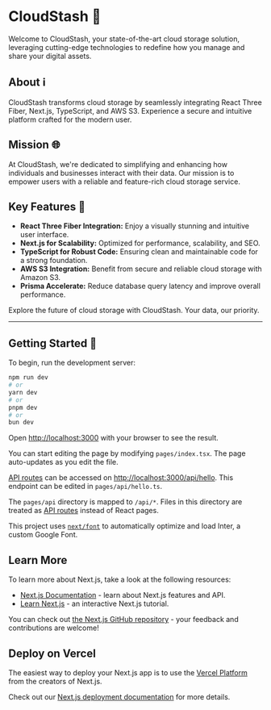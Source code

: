 # CloudStash 🚀

Welcome to CloudStash, your state-of-the-art cloud storage solution, leveraging cutting-edge technologies to redefine how you manage and share your digital assets.

## About ℹ️

CloudStash transforms cloud storage by seamlessly integrating React Three Fiber, Next.js, TypeScript, and AWS S3. Experience a secure and intuitive platform crafted for the modern user.

## Mission 🌐

At CloudStash, we're dedicated to simplifying and enhancing how individuals and businesses interact with their data. Our mission is to empower users with a reliable and feature-rich cloud storage service.

## Key Features 🌟

- **React Three Fiber Integration:** Enjoy a visually stunning and intuitive user interface.
- **Next.js for Scalability:** Optimized for performance, scalability, and SEO.
- **TypeScript for Robust Code:** Ensuring clean and maintainable code for a strong foundation.
- **AWS S3 Integration:** Benefit from secure and reliable cloud storage with Amazon S3.
- **Prisma Accelerate:** Reduce database query latency and improve overall performance.

Explore the future of cloud storage with CloudStash. Your data, our priority.

---

## Getting Started 🚀

To begin, run the development server:

```bash
npm run dev
# or
yarn dev
# or
pnpm dev
# or
bun dev
```

Open [http://localhost:3000](http://localhost:3000) with your browser to see the result.

You can start editing the page by modifying `pages/index.tsx`. The page auto-updates as you edit the file.

[API routes](https://nextjs.org/docs/api-routes/introduction) can be accessed on [http://localhost:3000/api/hello](http://localhost:3000/api/hello). This endpoint can be edited in `pages/api/hello.ts`.

The `pages/api` directory is mapped to `/api/*`. Files in this directory are treated as [API routes](https://nextjs.org/docs/api-routes/introduction) instead of React pages.

This project uses [`next/font`](https://nextjs.org/docs/basic-features/font-optimization) to automatically optimize and load Inter, a custom Google Font.

## Learn More

To learn more about Next.js, take a look at the following resources:

- [Next.js Documentation](https://nextjs.org/docs) - learn about Next.js features and API.
- [Learn Next.js](https://nextjs.org/learn) - an interactive Next.js tutorial.

You can check out [the Next.js GitHub repository](https://github.com/vercel/next.js/) - your feedback and contributions are welcome!

## Deploy on Vercel

The easiest way to deploy your Next.js app is to use the [Vercel Platform](https://vercel.com/new?utm_medium=default-template&filter=next.js&utm_source=create-next-app&utm_campaign=create-next-app-readme) from the creators of Next.js.

Check out our [Next.js deployment documentation](https://nextjs.org/docs/deployment) for more details.
